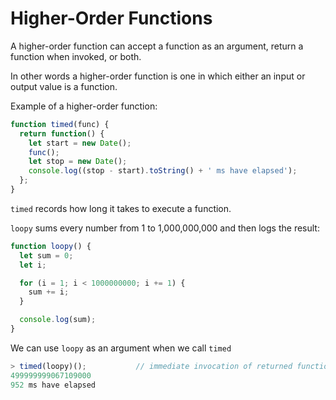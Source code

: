 # Higher-Order Functions
A higher-order function can accept a function as an argument, return a function when invoked, or both.

In other words a higher-order function is one in which either an input or output value is a function.

Example of a higher-order function:
```js
function timed(func) {
  return function() {
    let start = new Date();
    func();
    let stop = new Date();
    console.log((stop - start).toString() + ' ms have elapsed');
  };
}
```
`timed` records how long it takes to execute a function.

`loopy` sums every number from 1 to 1,000,000,000 and then logs the result:
```js
function loopy() {
  let sum = 0;
  let i;

  for (i = 1; i < 1000000000; i += 1) {
    sum += i;
  }

  console.log(sum);
}
```

We can use `loopy` as an argument when we call `timed`
```js
> timed(loopy)();           // immediate invocation of returned function
499999999067109000
952 ms have elapsed
```